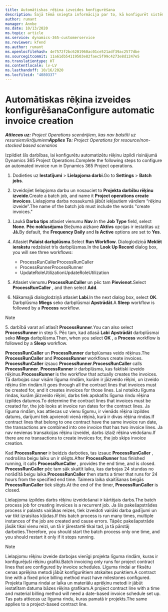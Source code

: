```yaml
---
title: Automātiskas rēķina izveides konfigurēšana
description: Šajā tēmā sniegta informācija par to, kā konfigurēt sistēmu, lai automātiski izveidotu rēķinus.
author: rumant
manager: Annbe
ms.date: 10/13/2020
ms.topic: article
ms.service: dynamics-365-customerservice
ms.reviewer: kfend
ms.author: rumant
ms.openlocfilehash: 4e7572f2bc6201960ac01ce521adf39ac2577dbe
ms.sourcegitcommit: 11a61db54119503e82faec5f99c4273e8d1247e5
ms.translationtype: HT
ms.contentlocale: lv-LV
ms.lasthandoff: 10/16/2020
ms.locfileid: "4080337"
---
```

# <a name="configure-automatic-invoice-creation"></a><span data-ttu-id="40062-103">Automātiskas rēķina izveides konfigurēšana</span><span class="sxs-lookup"><span data-stu-id="40062-103">Configure automatic invoice creation</span></span>

<span data-ttu-id="40062-104">_**Attiecas uz:** Project Operations scenārijiem, kas nav balstīti uz resursiem/krājumiem_</span><span class="sxs-lookup"><span data-stu-id="40062-104">_**Applies To:** Project Operations for resource/non-stocked based scenarios_</span></span>


<span data-ttu-id="40062-105">Izpildiet šīs darbības, lai konfigurētu automatizētu rēķinu izpildi risinājumā Dynamics 365 Project Operations.</span><span class="sxs-lookup"><span data-stu-id="40062-105">Complete the following steps to configure an automated invoice run in Dynamics 365 Project operations.</span></span>

1. <span data-ttu-id="40062-106">Dodieties uz **Iestatījumi** > **Lielapjoma darbi**.</span><span class="sxs-lookup"><span data-stu-id="40062-106">Go to **Settings** > **Batch jobs**.</span></span>
2. <span data-ttu-id="40062-107">Izveidojiet lielapjoma darbu un nosauciet to **Projekta darbību rēķinu izveide**.</span><span class="sxs-lookup"><span data-stu-id="40062-107">Create a batch job, and name it **Project operations create invoices**.</span></span> <span data-ttu-id="40062-108">Lielapjoma darba nosaukumā jābūt iekļautiem vārdiem “rēķinu izveide”.</span><span class="sxs-lookup"><span data-stu-id="40062-108">The name of the batch job must include the words "create invoices."</span></span>
3. <span data-ttu-id="40062-109">Laukā **Darba tips** atlasiet vienumu **Nav**.</span><span class="sxs-lookup"><span data-stu-id="40062-109">In the **Job Type** field, select **None**.</span></span> <span data-ttu-id="40062-110">**Pēc noklusējuma** Biežuma aizkave **Aktīvs** opcijas ir iestatītas uz **Jā.**</span><span class="sxs-lookup"><span data-stu-id="40062-110">By default, the **Frequency Daily** and **Is Active** options are set to **Yes**.</span></span>
4. <span data-ttu-id="40062-111">Atlasiet **Palaist darbplūsmu**.</span><span class="sxs-lookup"><span data-stu-id="40062-111">Select **Run Workflow**.</span></span> <span data-ttu-id="40062-112">Dialoglodziņā **Meklēt ierakstu** redzēsiet trīs darbplūsmas.</span><span class="sxs-lookup"><span data-stu-id="40062-112">In the **Look Up Record** dialog box, you will see three workflows:</span></span>

    - <span data-ttu-id="40062-113">ProcessRunCaller</span><span class="sxs-lookup"><span data-stu-id="40062-113">ProcessRunCaller</span></span>
    - <span data-ttu-id="40062-114">ProcessRunner</span><span class="sxs-lookup"><span data-stu-id="40062-114">ProcessRunner</span></span>
    - <span data-ttu-id="40062-115">UpdateRoleUtilization</span><span class="sxs-lookup"><span data-stu-id="40062-115">UpdateRoleUtilization</span></span>

5. <span data-ttu-id="40062-116">Atlasiet vienumu **ProcessRunCaller** un pēc tam **Pievienot**.</span><span class="sxs-lookup"><span data-stu-id="40062-116">Select **ProcessRunCaller** , and then select **Add**.</span></span>
6. <span data-ttu-id="40062-117">Nākamajā dialoglodziņā atlasiet **Labi**.</span><span class="sxs-lookup"><span data-stu-id="40062-117">In the next dialog box, select **OK**.</span></span> <span data-ttu-id="40062-118">Darbplūsma **Miegs** seko darbplūsmai **Apstrādāt**.</span><span class="sxs-lookup"><span data-stu-id="40062-118">A **Sleep** workflow is followed by a **Process** workflow.</span></span>

  > [!NOTE]
  > <span data-ttu-id="40062-119">5. darbībā varat arī atlasīt **ProcessRunner**.</span><span class="sxs-lookup"><span data-stu-id="40062-119">You can also select **ProcessRunner** in step 5.</span></span> <span data-ttu-id="40062-120">Pēc tam, kad atlasā **Labi** **Apstrādāt** darbplūsmai seko **Miegs** darbplūsma.</span><span class="sxs-lookup"><span data-stu-id="40062-120">Then, when you select **OK** , a **Process** workflow is followed by a **Sleep** workflow.</span></span>

<span data-ttu-id="40062-121">**ProcessRunCaller** un **ProcessRunner** darbplūsmas veido rēķinus.</span><span class="sxs-lookup"><span data-stu-id="40062-121">The **ProcessRunCaller** and **ProcessRunner** workflows create invoices.</span></span> <span data-ttu-id="40062-122">**ProcessRunCaller** izsauc **ProcessRunner**.</span><span class="sxs-lookup"><span data-stu-id="40062-122">**ProcessRunCaller** calls **ProcessRunner**.</span></span> <span data-ttu-id="40062-123">**ProcessRunner** ir darbplūsma, kas faktiski izveido rēķinus.</span><span class="sxs-lookup"><span data-stu-id="40062-123">**ProcessRunner** is the workflow that actually creates the invoices.</span></span> <span data-ttu-id="40062-124">Tā darbojas caur visām līguma rindām, kurām ir jāizveido rēķini, un izveido rēķinu šīm rindām.</span><span class="sxs-lookup"><span data-stu-id="40062-124">It goes through all the contract lines that invoices must be created for, and it creates invoices for those lines.</span></span> <span data-ttu-id="40062-125">Lai noteiktu līguma rindas, kurām jāizveido rēķini, darbs tiek apskatīts līguma rindu rēķina izpildes datumos.</span><span class="sxs-lookup"><span data-stu-id="40062-125">To determine the contract lines that invoices must be created for, the job looks at invoice run dates for the contract lines.</span></span> <span data-ttu-id="40062-126">Ja līguma rindām, kas attiecas uz vienu līgumu, ir vienāds rēķina izpildes datums, darījumi tiek apvienoti vienā rēķinā, kurā ir divas rēķina rindas.</span><span class="sxs-lookup"><span data-stu-id="40062-126">If contract lines that belong to one contract have the same invoice run date, the transactions are combined into one invoice that has two invoice lines.</span></span> <span data-ttu-id="40062-127">Ja nav nevienas transakcijas rēķinu izveidei, darbs izlaiž rēķina veidošanu.</span><span class="sxs-lookup"><span data-stu-id="40062-127">If there are no transactions to create invoices for, the job skips invoice creation.</span></span>

<span data-ttu-id="40062-128">Kad **ProcessRunner** ir beidzis darboties, tas izsauc **ProcessRunCaller** , nodrošina beigu laiku un ir slēgts.</span><span class="sxs-lookup"><span data-stu-id="40062-128">After **ProcessRunner** has finished running, it calls **ProcessRunCaller** , provides the end time, and is closed.</span></span> <span data-ttu-id="40062-129">**ProcessRunCaller** pēc tam sāk skaitīt laiku, kas darbojas 24 stundas no norādītā beigu laika.</span><span class="sxs-lookup"><span data-stu-id="40062-129">**ProcessRunCaller** then starts a timer that runs for 24 hours from the specified end time.</span></span> <span data-ttu-id="40062-130">Taimera laika skaitīšanas beigās **ProcessRunCaller** tiek slēgts.</span><span class="sxs-lookup"><span data-stu-id="40062-130">At the end of the timer, **ProcessRunCaller** is closed.</span></span>

<span data-ttu-id="40062-131">Lielapjoma izpildes darbs rēķinu izveidošanai ir kārtējais darbs.</span><span class="sxs-lookup"><span data-stu-id="40062-131">The batch process job for creating invoices is a recurrent job.</span></span> <span data-ttu-id="40062-132">Ja šis pakešapstrādes process ir palaists vairākas reizes, tiek izveidoti vairāki darba gadījumi un var tikt izraisītas kļūdas.</span><span class="sxs-lookup"><span data-stu-id="40062-132">If this batch process is run many times, multiple instances of the job are created and cause errors.</span></span> <span data-ttu-id="40062-133">Tāpēc pakešapstrāde jāsāk tikai vienu reizi, un tā ir jārestartē tikai tad, ja tā pārstāj darboties.</span><span class="sxs-lookup"><span data-stu-id="40062-133">Therefore, you should start the batch process only one time, and you should restart it only if it stops running.</span></span>

> [!NOTE]
> <span data-ttu-id="40062-134">Lielapjomu rēķinu izveide darbojas vienīgi projekta līguma rindām, kuras ir konfigurējuši rēķinu grafiki.</span><span class="sxs-lookup"><span data-stu-id="40062-134">Batch invoicing only runs for project contract lines that are configured by invoice schedules.</span></span> <span data-ttu-id="40062-135">Līguma rindai ar fiksētu cenas aprēķina metodi jābūt konfigurētiem atskaites punktiem.</span><span class="sxs-lookup"><span data-stu-id="40062-135">A contract line with a fixed price billing method must have milestones configured.</span></span> <span data-ttu-id="40062-136">Projekta līguma rindai ar laika un materiālu aprēķinu metodi ir jābūt iestatītam datuma bāzes rēķina grafikam.</span><span class="sxs-lookup"><span data-stu-id="40062-136">A project contract line with a time and material billing method will need a date-based invoice schedule set up.</span></span> <span data-ttu-id="40062-137">Tas pats attiecas uz līguma rindu, kuras pamatā ir projekts.</span><span class="sxs-lookup"><span data-stu-id="40062-137">The same applies to a project-based contract line.</span></span>     
